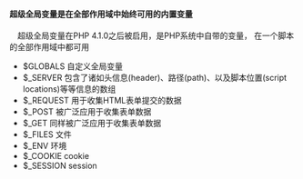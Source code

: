 #### 超级全局变量是在全部作用域中始终可用的内置变量
&ensp;&ensp;超级全局变量在PHP 4.1.0之后被启用，是PHP系统中自带的变量，
在一个脚本的全部作用域中都可用


* $GLOBALS 自定义全局变量
* $_SERVER 包含了诸如头信息(header)、路径(path)、以及脚本位置(script locations)等等信息的数组
* $_REQUEST 用于收集HTML表单提交的数据
* $_POST 被广泛应用于收集表单数据
* $_GET 同样被广泛应用于收集表单数据
* $_FILES 文件 
* $_ENV 环境
* $_COOKIE cookie
* $_SESSION session